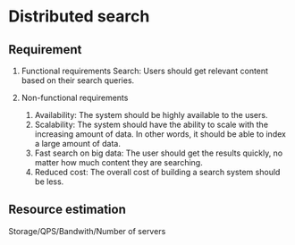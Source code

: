 # Distributed search
## Requirement
1. Functional requirements 
    Search: Users should get relevant content based on their search queries.

1. Non-functional requirements
    1. Availability: The system should be highly available to the users.
    1. Scalability: The system should have the ability to scale with the increasing amount of data. In other words, it should be able to index a large amount of data.
    1. Fast search on big data: The user should get the results quickly, no matter how much content they are searching.
    1. Reduced cost: The overall cost of building a search system should be less.
  
## Resource estimation
Storage/QPS/Bandwith/Number of servers
